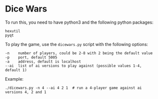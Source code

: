 # Dice Wars

To run this, you need to have python3 and the following python packages:

    hexutil
    pyqt

To play the game, use the ``dicewars.py`` script with the following options:

    -n    number of players, could be 2-8 with 2 being the default value
    -p    port, default 5005
    -a    address, default is localhost
    --ai  list of ai versions to play against (possible values 1-4, default 1)

Example:

    ./dicewars.py -n 4 --ai 4 2 1  # run a 4-player game against ai versions 4, 2 and 1

